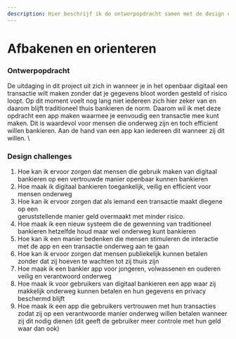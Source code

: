```yaml
---
description: Hier beschrijf ik de ontwerpopdracht samen met de design challenges
---
```


# Afbakenen en orienteren

### Ontwerpopdracht

De uitdaging in dit project uit zich in wanneer je in het openbaar digitaal een transactie wilt maken zonder dat je gegevens bloot worden gesteld of risico loopt. Op dit moment voelt nog lang niet iedereen zich hier zeker van en daarom blijft traditioneel thuis bankieren de norm. Daarom wil ik met deze opdracht een app maken waarmee je eenvoudig een transactie mee kunt maken. Dit is waardevol voor mensen die onderweg zijn en toch efficient willen bankieren. Aan de hand van een app kan iedereen dit wanneer zij dit willen. \


### Design challenges

1. Hoe kan ik ervoor zorgen dat mensen die gebruik maken van digitaal bankieren op een vertrouwde manier openbaar kunnen bankieren&#x20;
2. Hoe maak ik digitaal bankieren toegankelijk, veilig en efficient voor mensen onderweg
3. Hoe kan ik ervoor zorgen dat als iemand een transactie maakt diegene op een \
   geruststellende manier geld overmaakt met minder risico.
4. Hoe maak ik een nieuw systeem die de gewenning van traditioneel bankieren hetzelfde houd maar wel onderweg kunt bankieren
5. Hoe kan ik een manier bedenken die mensen stimuleren de interactie met de app en een transactie onderweg aan te gaan&#x20;
6. Hoe kan ik ervoor zorgen dat mensen publiekelijk kunnen betalen zonder dat zij hoeven te wachten tot zij thuis zijn
7. Hoe maak ik een bankier app voor jongeren, volwassenen en ouderen veilig en verantwoord onderweg
8. Hoe maak ik voor gebruikers van digitaal bankieren een app waar zij makkelijk onderweg kunnen betalen en hun gegevens en privacy beschermd blijft
9. Hoe maak ik een app die gebruikers vertrouwen met hun transacties zodat zij op een verantwoorde manier onderweg willen betalen wanneer zij dit nodig dienen (dit geeft de gebruiker meer controle met hun geld waar dan ook)

